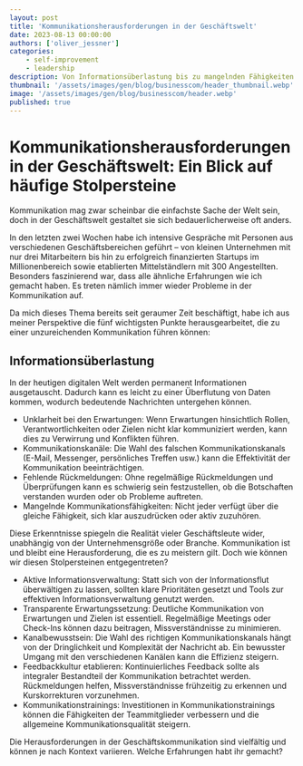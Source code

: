 ```yaml
---
layout: post
title: 'Kommunikationsherausforderungen in der Geschäftswelt'
date: 2023-08-13 00:00:00
authors: ['oliver_jessner']
categories:
    - self-improvement
    - leadership
description: Von Informationsüberlastung bis zu mangelnden Fähigkeiten. Finde heraus, wie diese Hindernisse überwunden werden können, um effektive Zusammenarbeit zu fördern.
thumbnail: '/assets/images/gen/blog/businesscom/header_thumbnail.webp'
image: '/assets/images/gen/blog/businesscom/header.webp'
published: true
---
```


# Kommunikationsherausforderungen in der Geschäftswelt: Ein Blick auf häufige Stolpersteine

Kommunikation mag zwar scheinbar die einfachste Sache der Welt sein, doch in der Geschäftswelt gestaltet sie sich bedauerlicherweise oft anders.

In den letzten zwei Wochen habe ich intensive Gespräche mit Personen aus verschiedenen Geschäftsbereichen geführt – von kleinen Unternehmen mit nur drei Mitarbeitern bis hin zu erfolgreich finanzierten Startups im Millionenbereich sowie etablierten Mittelständlern mit 300 Angestellten. Besonders faszinierend war, dass alle ähnliche Erfahrungen wie ich gemacht haben. Es treten nämlich immer wieder Probleme in der Kommunikation auf.

Da mich dieses Thema bereits seit geraumer Zeit beschäftigt, habe ich aus meiner Perspektive die fünf wichtigsten Punkte herausgearbeitet, die zu einer unzureichenden Kommunikation führen können:

## Informationsüberlastung

In der heutigen digitalen Welt werden permanent Informationen ausgetauscht. Dadurch kann es leicht zu einer Überflutung von Daten kommen, wodurch bedeutende Nachrichten untergehen können.

-   Unklarheit bei den Erwartungen: Wenn Erwartungen hinsichtlich Rollen, Verantwortlichkeiten oder Zielen nicht klar kommuniziert werden, kann dies zu Verwirrung und Konflikten führen.
-   Kommunikationskanäle: Die Wahl des falschen Kommunikationskanals (E-Mail, Messenger, persönliches Treffen usw.) kann die Effektivität der Kommunikation beeinträchtigen.
-   Fehlende Rückmeldungen: Ohne regelmäßige Rückmeldungen und Überprüfungen kann es schwierig sein festzustellen, ob die Botschaften verstanden wurden oder ob Probleme auftreten.
-   Mangelnde Kommunikationsfähigkeiten: Nicht jeder verfügt über die gleiche Fähigkeit, sich klar auszudrücken oder aktiv zuzuhören.

Diese Erkenntnisse spiegeln die Realität vieler Geschäftsleute wider, unabhängig von der Unternehmensgröße oder Branche. Kommunikation ist und bleibt eine Herausforderung, die es zu meistern gilt. Doch wie können wir diesen Stolpersteinen entgegentreten?

-   Aktive Informationsverwaltung: Statt sich von der Informationsflut überwältigen zu lassen, sollten klare Prioritäten gesetzt und Tools zur effektiven Informationsverwaltung genutzt werden.
-   Transparente Erwartungssetzung: Deutliche Kommunikation von Erwartungen und Zielen ist essentiell. Regelmäßige Meetings oder Check-Ins können dazu beitragen, Missverständnisse zu minimieren.
-   Kanalbewusstsein: Die Wahl des richtigen Kommunikationskanals hängt von der Dringlichkeit und Komplexität der Nachricht ab. Ein bewusster Umgang mit den verschiedenen Kanälen kann die Effizienz steigern.
-   Feedbackkultur etablieren: Kontinuierliches Feedback sollte als integraler Bestandteil der Kommunikation betrachtet werden. Rückmeldungen helfen, Missverständnisse frühzeitig zu erkennen und Kurskorrekturen vorzunehmen.
-   Kommunikationstrainings: Investitionen in Kommunikationstrainings können die Fähigkeiten der Teammitglieder verbessern und die allgemeine Kommunikationsqualität steigern.

Die Herausforderungen in der Geschäftskommunikation sind vielfältig und können je nach Kontext variieren. Welche Erfahrungen habt ihr gemacht?
